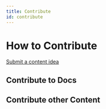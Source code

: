 ```yaml
---
title: Contribute
id: contribute
---
```


# How to Contribute

[Submit a content idea](https://github.com/Ankr-network/ankr-docs/issues/new?assignees=&labels=&template=propose-new-content.md&title=)
             
        

## Contribute to Docs


## Contribute other Content

